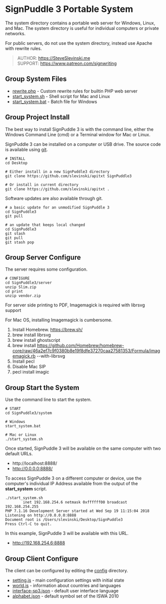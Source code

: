 # SignPuddle 3 Portable System

The system directory contains a portable web server for Windows, Linux, and Mac.  The system directory is useful for individual computers or private networks.

For public servers, do not use the system directory, instead use Apache with rewrite rules.  

> AUTHOR: https://SteveSlevinski.me  
> SUPPORT: https://www.patreon.com/signwriting


## Group System Files

+ [rewrite.php](rewrite.php) - Custom rewrite rules for builtin PHP web server
+ [start_system.sh](start_system.sh) - Shell script for Mac and Linux
+ [start_system.bat](start_system.bat) - Batch file for Windows


## Group Project Install

The best way to install SignPuddle 3 is with the command line, either the Windows Command Line (cmd) or a Terminal window for Mac or Linux.

SignPuddle 3 can be installed on a computer or USB drive.  The source code is available using [git](https://git-scm.com/).

```` shell
# INSTALL
cd Desktop  

# Either install in a new SignPuddle3 directory
git clone https://github.com/slevinski/apitxt SignPuddle3

# Or install in current directory
git clone https://github.com/slevinski/apitxt .
````

Software updates are also available through git.

```` shell
# a basic update for an unmodified SignPuddle 3
cd SignPuddle3  
git pull

# an update that keeps local changed
cd SignPuddle3
git stash
git pull
git stash pop
````

## Group Server Configure

The server requires some configuration.

```` shell
# CONFIGURE
cd SignPuddle3/server  
unzip Slim.zip
cd print
unzip vendor.zip
````

For server side printing to PDF, Imagemagick is required with librsvg support

For Mac OS, installing Imagemagick is cumbersome.
1) Install Homebrew. https://brew.sh/ 
2) brew install librsvg
3) brew install ghostscript
4) brew install https://github.com/Homebrew/homebrew-core/raw/46a2ef7c9f0380b8e19f8dfe37270caa27581353/Formula/imagemagick.rb --with-librsvg
5) Install pecl
6) Disable Mac SIP
7) pecl install imagic


## Group Start the System

Use the command line to start the system.

```` shell
# START
cd SignPuddle3/system  
  
# Windows  
start_system.bat  

# Mac or Linux  
./start_system.sh  
````

Once started, SignPuddle 3 will be available on the same computer with two default URLs.

+ http://localhost:8888/
+ http://0.0.0.0:8888/

To access SignPuddle 3 on a different computer or device, use the computer's individual IP Address available from the output of the **start_system** script.

```` shell
./start_system.sh
        inet 192.168.254.6 netmask 0xffffff00 broadcast 192.168.254.255
PHP 7.1.16 Development Server started at Wed Sep 19 11:15:04 2018
Listening on http://0.0.0.0:8888
Document root is /Users/slevinski/Desktop/SignPuddle3
Press Ctrl-C to quit.
````

In this example, SignPuddle 3 will be available with this URL.

+ http://192.168.254.6:8888


## Group Client Configure

The client can be configured by editing the [config](../client/config) directory.

* [setting.js](../client/config/settings.js) - main configuration settings with initial state
* [world.js](../client/config/world.js) - information about countries and languages
* [interface-sp3.json](../client/config/interface-sp3.json) - default user interface language
* [alphabet.json](../client/config/alphabet.json) - default symbol set of the ISWA 2010
